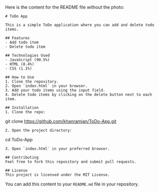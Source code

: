 Here is the content for the README file without the photo:

```
# ToDo App

This is a simple ToDo application where you can add and delete todo items.

## Features
- Add todo item
- Delete todo item

## Technologies Used
- JavaScript (90.5%)
- HTML (8.4%)
- CSS (1.1%)

## How to Use
1. Clone the repository.
2. Open `index.html` in your browser.
3. Add your todo items using the input field.
4. Delete todo items by clicking on the delete button next to each item.

## Installation
1. Clone the repo:
   ```
   git clone https://github.com/khanramjan/ToDo-App.git
   ```
2. Open the project directory:
   ```
   cd ToDo-App
   ```
3. Open `index.html` in your preferred browser.

## Contributing
Feel free to fork this repository and submit pull requests.

## License
This project is licensed under the MIT License.
```

You can add this content to your `README.md` file in your repository.
